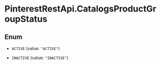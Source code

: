 # PinterestRestApi.CatalogsProductGroupStatus

## Enum


* `ACTIVE` (value: `"ACTIVE"`)

* `INACTIVE` (value: `"INACTIVE"`)


